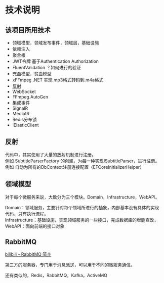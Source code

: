 # 技术说明

## 该项目所用技术

- 领域模型，领域发布事件，领域层，基础设施
- 依赖注入
- 聚合根
- JWT令牌 基于Authentication Authorization
- FluentValidation ？如何进行的验证
- 充血模型，贫血模型
- xFFmpeg .NET 实现.mp3格式转码到.m4a格式
- [反射](#反射)
- WebSocket
- FFmpeg.AutoGen
- 集成事件
- SignalR
- MediatR
- Redis分布锁
- IElasticClient

## 反射

代码中，其实使用了大量的放射机制进行注册。  
例如 SubtitleParserFactory 的创建，为每一种实现ISubtitleParser，进行注册。  
例如 自动为所有的DbContext注册连接配置（EFCoreInitializerHelper）

## 领域模型

对于每个微服务来说，大致分为三个模块。Domain，Infrastructure，WebAPI。

Domain：领域服务，主要针对每个领域所进行的抽象，内部基本没有具体的实现代码，只有执行流程。  
Infrastructure：基础设施，实现领域服务的一些接口，完成数据库的增删查改，  
WebAPI：面向前端的接口对象  

## RabbitMQ

[bilibili - RabbitMQ 简介](https://www.bilibili.com/video/BV1pK41137He?p=184&vd_source=653a5e589dceee1d1eae20e990a9d15d)

第三方的服务器，专门用于消息派送，可以用于不同的微服务通信。

还有类似的，Redis，RabbitMQ，Kafka，ActiveMQ

